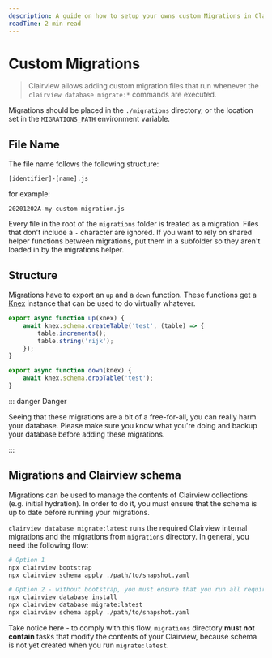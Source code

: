 ```yaml
---
description: A guide on how to setup your owns custom Migrations in Clairview.
readTime: 2 min read
---
```


# Custom Migrations

> Clairview allows adding custom migration files that run whenever the `clairview database migrate:*` commands are
> executed.

Migrations should be placed in the `./migrations` directory, or the location set in the `MIGRATIONS_PATH` environment
variable.

## File Name

The file name follows the following structure:

```
[identifier]-[name].js
```

for example:

```
20201202A-my-custom-migration.js
```

Every file in the root of the `migrations` folder is treated as a migration. Files that don't include a `-` character
are ignored. If you want to rely on shared helper functions between migrations, put them in a subfolder so they aren't
loaded in by the migrations helper.

## Structure

Migrations have to export an `up` and a `down` function. These functions get a [Knex](http://knexjs.org) instance that
can be used to do virtually whatever.

```js
export async function up(knex) {
	await knex.schema.createTable('test', (table) => {
		table.increments();
		table.string('rijk');
	});
}

export async function down(knex) {
	await knex.schema.dropTable('test');
}
```

::: danger Danger

Seeing that these migrations are a bit of a free-for-all, you can really harm your database. Please make sure you know
what you're doing and backup your database before adding these migrations.

:::

## Migrations and Clairview schema

Migrations can be used to manage the contents of Clairview collections (e.g. initial hydration). In order to do it, you
must ensure that the schema is up to date before running your migrations.

`clairview database migrate:latest` runs the required Clairview internal migrations and the migrations from `migrations`
directory. In general, you need the following flow:

```sh
# Option 1
npx clairview bootstrap
npx clairview schema apply ./path/to/snapshot.yaml

# Option 2 - without bootstrap, you must ensure that you run all required `bootstrap` tasks
npx clairview database install
npx clairview database migrate:latest
npx clairview schema apply ./path/to/snapshot.yaml
```

Take notice here - to comply with this flow, `migrations` directory **must not contain** tasks that modify the contents
of your Clairview, because schema is not yet created when you run `migrate:latest`.
